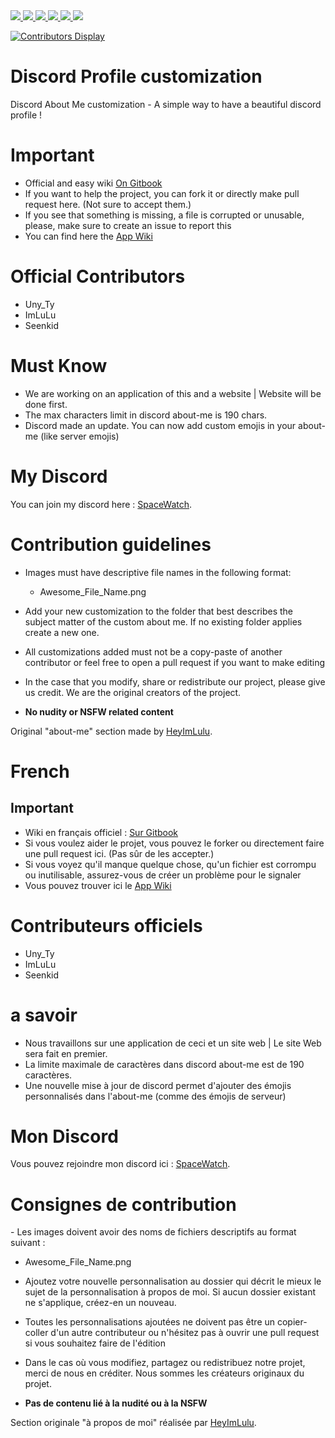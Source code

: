 <a href="https://github.com/SeenKid/discord-profile-customization"> 
  <img src="https://img.shields.io/github/downloads/SeenKid/discord-profile-customization/total?color=blue&style=flat-square">
  </img>
</a>
<a href="https://github.com/SeenKid/discord-profile-customization"> 
  <img src="https://img.shields.io/github/languages/code-size/Seenkid/discord-profile-customization?style=flat-square">
  </img>
</a>
<a href="https://github.com/SeenKid/discord-profile-customization"> 
  <img src="https://img.shields.io/github/stars/Seenkid/discord-profile-customization?style=flat-square">
  </img>
</a>
<a href="https://github.com/SeenKid/discord-profile-customization"> 
  <img src="https://img.shields.io/github/forks/Seenkid/discord-profile-customization?style=flat-square">
  </img>
</a>
<a href="https://github.com/SeenKid/discord-profile-customization"> 
  <img src="https://img.shields.io/github/commit-activity/m/Seenkid/discord-profile-customization?style=flat-square">
  </img>
</a>
<img src="https://visitor-badge.glitch.me/badge?page_id=SeenKid.discord-profile-customisation" />

[![Contributors Display](https://badges.pufler.dev/contributors/SeenKid/discord-profile-customisation?size=50&padding=5&bots=true)](https://github.com/SeenKid/discord-profile-customization)

# Discord Profile customization
Discord About Me customization - A simple way to have a beautiful discord profile !

# Important
- Official and easy wiki [On Gitbook](https://ac-1010.gitbook.io/discord-profile-customization/)
- If you want to help the project, you can fork it or directly make pull request here. (Not sure to accept them.)
- If you see that something is missing, a file is corrupted or unusable, please, make sure to create an issue to report this
- You can find here the [App Wiki](https://github.com/SeenKid/discord-profile-customization/wiki)

# Official Contributors
- Uny_Ty
- ImLuLu
- Seenkid

# Must Know 
- We are working on an application of this and a website | Website will be done first.
- The max characters limit in discord about-me is 190 chars.
- Discord made an update. You can now add custom emojis in your about-me (like server emojis)

# My Discord
You can join my discord here : [SpaceWatch](https://discord.gg/YH8Qbjr2sJ).

# Contribution guidelines

- Images must have descriptive file names in the following format:
  - Awesome_File_Name.png

- Add your new customization to the folder that best describes the subject matter of the custom about me. If no existing folder applies create a new one.

- All customizations added must not be a copy-paste of another contributor or feel free to open a pull request if you want to make editing
- In the case that you modify, share or redistribute our project, please give us credit. We are the original creators of the project.

- **No nudity or NSFW related content**


Original "about-me" section made by [HeyImLulu](https://github.com/Heyimlulu/). 

# French

## Important
- Wiki en français officiel : [Sur Gitbook](https://ac-1010.gitbook.io/discord-profile-customization/)
- Si vous voulez aider le projet, vous pouvez le forker ou directement faire une pull request ici. (Pas sûr de les accepter.)
- Si vous voyez qu'il manque quelque chose, qu'un fichier est corrompu ou inutilisable, assurez-vous de créer un problème pour le signaler
- Vous pouvez trouver ici le [App Wiki](https://github.com/SeenKid/discord-profile-customization/wiki)

# Contributeurs officiels
- Uny_Ty
- ImLuLu
- Seenkid

# a savoir
- Nous travaillons sur une application de ceci et un site web | Le site Web sera fait en premier.
- La limite maximale de caractères dans discord about-me est de 190 caractères.
- Une nouvelle mise à jour de discord permet d'ajouter des émojis personnalisés dans l'about-me (comme des émojis de serveur)

# Mon Discord
Vous pouvez rejoindre mon discord ici : [SpaceWatch](https://discord.gg/YH8Qbjr2sJ).

# Consignes de contribution
- Les images doivent avoir des noms de fichiers descriptifs au format suivant :
  - Awesome_File_Name.png

- Ajoutez votre nouvelle personnalisation au dossier qui décrit le mieux le sujet de la personnalisation à propos de moi. Si aucun dossier existant ne s'applique, créez-en un nouveau.

- Toutes les personnalisations ajoutées ne doivent pas être un copier-coller d'un autre contributeur ou n'hésitez pas à ouvrir une pull request si vous souhaitez faire de l'édition
- Dans le cas où vous modifiez, partagez ou redistribuez notre projet, merci de nous en créditer. Nous sommes les créateurs originaux du projet.

- **Pas de contenu lié à la nudité ou à la NSFW**


Section originale "à propos de moi" réalisée par [HeyImLulu](https://github.com/Heyimlulu/).
